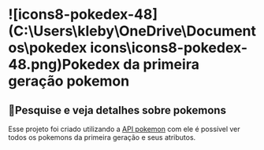 # ![icons8-pokedex-48](C:\Users\kleby\OneDrive\Documentos\pokedex icons\icons8-pokedex-48.png)Pokedex da primeira geração pokemon #



## 🚀Pesquise e veja detalhes sobre pokemons ##

 <p>Esse projeto foi criado utilizando a <a href="https://pokeapi.co/">API pokemon</a> com ele é possível ver todos os pokemons da primeira geração e seus atributos. </p>